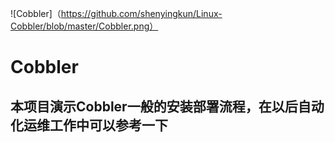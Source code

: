 
![Cobbler]（https://github.com/shenyingkun/Linux-Cobbler/blob/master/Cobbler.png）
# Cobbler
## 本项目演示Cobbler一般的安装部署流程，在以后自动化运维工作中可以参考一下 

